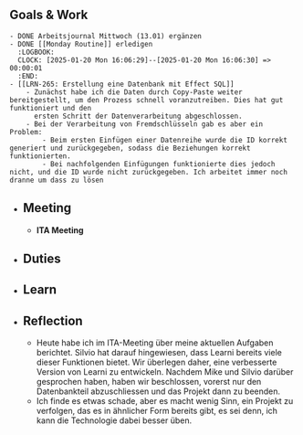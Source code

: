 ## Goals & Work
	- DONE Arbeitsjournal Mittwoch (13.01) ergänzen
	- DONE [[Monday Routine]] erledigen
	  :LOGBOOK:
	  CLOCK: [2025-01-20 Mon 16:06:29]--[2025-01-20 Mon 16:06:30] =>  00:00:01
	  :END:
	- [[LRN-265: Erstellung eine Datenbank mit Effect SQL]]
		- Zunächst habe ich die Daten durch Copy-Paste weiter bereitgestellt, um den Prozess schnell voranzutreiben. Dies hat gut funktioniert und den
		  ersten Schritt der Datenverarbeitung abgeschlossen.
		- Bei der Verarbeitung von Fremdschlüsseln gab es aber ein Problem:
			- Beim ersten Einfügen einer Datenreihe wurde die ID korrekt generiert und zurückgegeben, sodass die Beziehungen korrekt funktionierten.
			- Bei nachfolgenden Einfügungen funktionierte dies jedoch nicht, und die ID wurde nicht zurückgegeben. Ich arbeitet immer noch dranne um dass zu lösen
- ## Meeting
	- **ITA Meeting**
- ## Duties
- ## Learn
- ## Reflection
	- Heute habe ich im ITA-Meeting über meine aktuellen Aufgaben berichtet. Silvio hat darauf hingewiesen, dass Learni bereits viele dieser 
	  Funktionen bietet. Wir überlegen daher, eine verbesserte Version von Learni zu entwickeln. Nachdem Mike und Silvio darüber gesprochen haben, 
	  haben wir beschlossen, vorerst nur den Datenbankteil abzuschliessen und das Projekt dann zu beenden.
	- Ich finde es etwas schade, aber es macht wenig Sinn, ein Projekt zu verfolgen, das es in ähnlicher Form bereits gibt, es sei denn, ich kann 
	  die Technologie dabei besser üben.